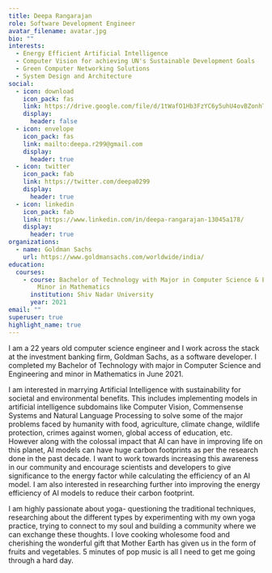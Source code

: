 ```yaml
---
title: Deepa Rangarajan
role: Software Development Engineer
avatar_filename: avatar.jpg
bio: ""
interests:
  - Energy Efficient Artificial Intelligence
  - Computer Vision for achieving UN's Sustainable Development Goals
  - Green Computer Networking Solutions
  - System Design and Architecture
social:
  - icon: download
    icon_pack: fas
    link: https://drive.google.com/file/d/1tWafO1Hb3FzYC6y5uhU4ovBZonhTIZV6/view?usp=sharing
    display:
      header: false
  - icon: envelope
    icon_pack: fas
    link: mailto:deepa.r299@gmail.com
    display:
      header: true
  - icon: twitter
    icon_pack: fab
    link: https://twitter.com/deepa0299
    display:
      header: true
  - icon: linkedin
    icon_pack: fab
    link: https://www.linkedin.com/in/deepa-rangarajan-13045a178/
    display:
      header: true
organizations:
  - name: Goldman Sachs
    url: https://www.goldmansachs.com/worldwide/india/
education:
  courses:
    - course: Bachelor of Technology with Major in Computer Science & Engineering and
        Minor in Mathematics
      institution: Shiv Nadar University
      year: 2021
email: ""
superuser: true
highlight_name: true
---
```

I am a 22 years old computer science engineer and I work across the stack at the investment banking firm, Goldman Sachs, as a software developer. I completed my Bachelor of Technology with major in Computer Science and Engineering and minor in Mathematics in June 2021.

I am interested in marrying Artificial Intelligence with sustainability for societal and environmental benefits. This includes implementing models in artificial intelligence subdomains like Computer Vision, Commensense Systems and Natural Language Processing to solve some of the major problems faced by humanity with food, agriculture, climate change, wildlife protection, crimes against women, global access of education, etc. However along with the colossal impact that AI can have in improving life on this planet, AI models can have huge carbon footprints as per the research done in the past decade. I want to work towards increasing this awareness in our community and encourage scientists and developers to give significance to the energy factor while calculating the efficiency of an AI model. I am also interested in researching further into improving the energy efficiency of AI models to reduce their carbon footprint.

I am highly passionate about yoga- questioning the traditional techniques, researching about the different types by experimenting with my own yoga practice, trying to connect to my soul and building a community where we can exchange these thoughts. I love cooking wholesome food and cherishing the wonderful gift that Mother Earth has given us in the form of fruits and vegetables. 5 minutes of pop music is all I need to get me going through a hard day.
